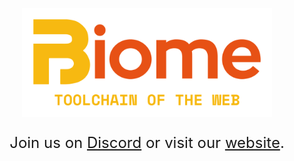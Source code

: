 <p align="center">
    <img alt="Biome - Toolchain of the web"
         src="https://raw.githubusercontent.com/biomejs/resources/main/biome-logo-slogan.svg"
         width="400">
</p>

<div align="center">
    <p style="font-size: 24px">
        Join us on <a href="https://discord.gg/JXe7dnnc">Discord</a> or visit our <a href="https://biomejs.dev">website</a>.
    </p>
</div>
